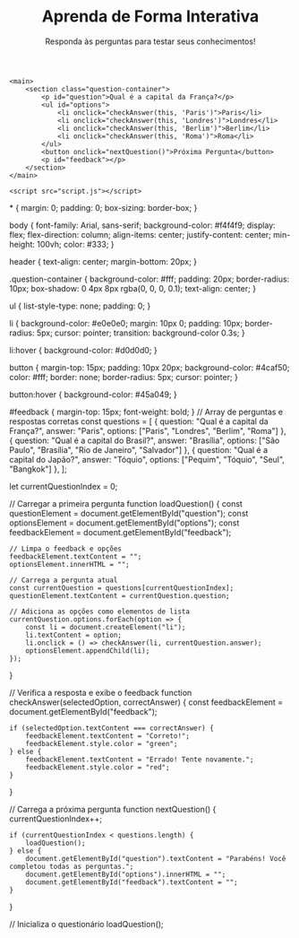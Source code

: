 <!DOCTYPE html>
<html lang="pt-BR">
<head>
    <meta charset="UTF-8">
    <meta name="viewport" content="width=device-width, initial-scale=1.0">
    <title>Site Educacional Interativo</title>
    <link rel="stylesheet" href="styles.css">
</head>
<body>
    <header>
        <h1>Aprenda de Forma Interativa</h1>
        <p>Responda às perguntas para testar seus conhecimentos!</p>
    </header>

    <main>
        <section class="question-container">
            <p id="question">Qual é a capital da França?</p>
            <ul id="options">
                <li onclick="checkAnswer(this, 'Paris')">Paris</li>
                <li onclick="checkAnswer(this, 'Londres')">Londres</li>
                <li onclick="checkAnswer(this, 'Berlim')">Berlim</li>
                <li onclick="checkAnswer(this, 'Roma')">Roma</li>
            </ul>
            <button onclick="nextQuestion()">Próxima Pergunta</button>
            <p id="feedback"></p>
        </section>
    </main>

    <script src="script.js"></script>
</body>
</html>
* {
    margin: 0;
    padding: 0;
    box-sizing: border-box;
}

body {
    font-family: Arial, sans-serif;
    background-color: #f4f4f9;
    display: flex;
    flex-direction: column;
    align-items: center;
    justify-content: center;
    min-height: 100vh;
    color: #333;
}

header {
    text-align: center;
    margin-bottom: 20px;
}

.question-container {
    background-color: #fff;
    padding: 20px;
    border-radius: 10px;
    box-shadow: 0 4px 8px rgba(0, 0, 0, 0.1);
    text-align: center;
}

ul {
    list-style-type: none;
    padding: 0;
}

li {
    background-color: #e0e0e0;
    margin: 10px 0;
    padding: 10px;
    border-radius: 5px;
    cursor: pointer;
    transition: background-color 0.3s;
}

li:hover {
    background-color: #d0d0d0;
}

button {
    margin-top: 15px;
    padding: 10px 20px;
    background-color: #4caf50;
    color: #fff;
    border: none;
    border-radius: 5px;
    cursor: pointer;
}

button:hover {
    background-color: #45a049;
}

#feedback {
    margin-top: 15px;
    font-weight: bold;
}
// Array de perguntas e respostas corretas
const questions = [
    { question: "Qual é a capital da França?", answer: "Paris", options: ["Paris", "Londres", "Berlim", "Roma"] },
    { question: "Qual é a capital do Brasil?", answer: "Brasília", options: ["São Paulo", "Brasília", "Rio de Janeiro", "Salvador"] },
    { question: "Qual é a capital do Japão?", answer: "Tóquio", options: ["Pequim", "Tóquio", "Seul", "Bangkok"] },
];

let currentQuestionIndex = 0;

// Carregar a primeira pergunta
function loadQuestion() {
    const questionElement = document.getElementById("question");
    const optionsElement = document.getElementById("options");
    const feedbackElement = document.getElementById("feedback");

    // Limpa o feedback e opções
    feedbackElement.textContent = "";
    optionsElement.innerHTML = "";

    // Carrega a pergunta atual
    const currentQuestion = questions[currentQuestionIndex];
    questionElement.textContent = currentQuestion.question;

    // Adiciona as opções como elementos de lista
    currentQuestion.options.forEach(option => {
        const li = document.createElement("li");
        li.textContent = option;
        li.onclick = () => checkAnswer(li, currentQuestion.answer);
        optionsElement.appendChild(li);
    });
}

// Verifica a resposta e exibe o feedback
function checkAnswer(selectedOption, correctAnswer) {
    const feedbackElement = document.getElementById("feedback");

    if (selectedOption.textContent === correctAnswer) {
        feedbackElement.textContent = "Correto!";
        feedbackElement.style.color = "green";
    } else {
        feedbackElement.textContent = "Errado! Tente novamente.";
        feedbackElement.style.color = "red";
    }
}

// Carrega a próxima pergunta
function nextQuestion() {
    currentQuestionIndex++;

    if (currentQuestionIndex < questions.length) {
        loadQuestion();
    } else {
        document.getElementById("question").textContent = "Parabéns! Você completou todas as perguntas.";
        document.getElementById("options").innerHTML = "";
        document.getElementById("feedback").textContent = "";
    }
}

// Inicializa o questionário
loadQuestion();
